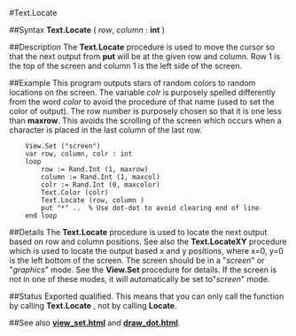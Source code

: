 
#Text.Locate

##Syntax
**Text.Locate** ( _row_, _column_ : **int** )



##Description
The **Text.Locate** procedure is used to move the cursor so that the next output from **put** will be at the given row and column. Row 1 is the top of the screen and column 1 is the left side of the screen.



##Example
This program outputs stars of random colors to random locations on the screen. The variable _colr_ is purposely spelled differently from the word _color_ to avoid the procedure of that name (used to set the color of output). The row number is purposely chosen so that it is one less than **maxrow**. This avoids the scrolling of the screen which occurs when a character is placed in the last column of the last row.


        View.Set ("screen")
        var row, column, colr : int
        loop
            row := Rand.Int (1, maxrow)
            column := Rand.Int (1, maxcol)
            colr := Rand.Int (0, maxcolor)
            Text.Color (colr)
            Text.Locate (row, column )
            put "*" ..  % Use dot-dot to avoid clearing end of line
        end loop
##Details
The **Text.Locate** procedure is used to locate the next output based on row and column positions. See also the **Text.LocateXY** procedure which is used to locate the output based x and y positions, where x=0, y=0 is the left bottom of the screen.
The screen should be in a "_screen_" or "_graphics_" mode. See the **View.Set** procedure for details. If the screen is not in one of these modes, it will automatically be set to"_screen_" mode.



##Status
Exported qualified.
This means that you can only call the function by calling **Text.Locate** , not by calling **Locate**.



##See also
**[view_set.html](View.Set)** and **[draw_dot.html](Draw.Dot)**.


